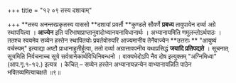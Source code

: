 +++
title = "१२ ०९ तस्य दशायाम्"

+++
**तस्य अनन्तरप्रकृतस्य वाससो **दशायां प्रवर्तौ **कुण्डले सौवर्णे **प्रबध्य** तावुपायेन दर्व्या अग्रे स्थापयित्वा ।
**आज्येन** इति परिभाषाप्राप्तानुवादोभ्यानयनाविधानार्थः ।
अभ्यानायमिति णमुलन्तोऽर्थपाठः ।
ततश्च स्वयमेव सव्येन हस्तेन स्थापितयोः प्रवर्तयोरुपरि
आज्यमानीय तेनैवाज्येन **उत्तराः ** "आयुष्यं वर्चस्यम्" इत्याद्या अष्टौ प्राधानाहुतीर्हुत्वा, ततो दर्व्या अग्रात्तावपनीय यथाप्रसिद्धं **जयादि प्रतिपद्यते** ।
सूचनात् सूत्रमिति निर्वचनाच्च सूत्रे सर्वत्रानेकार्थविधिनिबन्धनो ।
वाक्यभेदोऽपि नैव दोष इत्युक्तम् "अग्निमिध्वा" (आप.गृ.१-१२.) इत्यत्र ।
केचित् – सव्येन हस्तेन अभ्यानायन्नन्येन वाभ्यानायन्निति पाठेन भवितव्यमित्याचक्षते ॥९॥